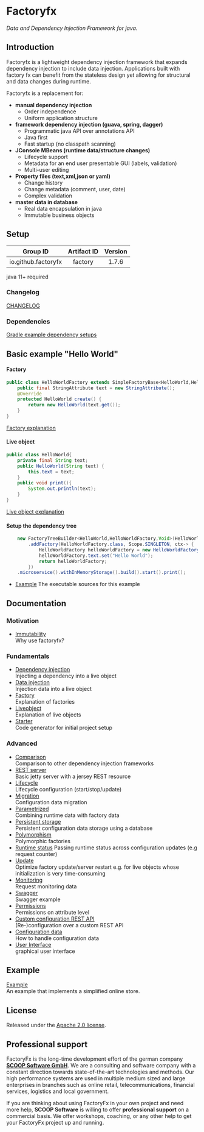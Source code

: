 # Factoryfx

*Data and Dependency Injection Framework for java.*

## Introduction

Factoryfx is a lightweight dependency injection framework that expands dependency injection to include data injection.
Applications built with factory fx can benefit from the stateless design yet allowing for structural and data changes during runtime.

Factoryfx is a replacement for:
* **manual dependency injection**
  * Order independence
  * Uniform application structure
* **framework dependency injection (guava, spring, dagger)**
  * Programmatic java API over annotations API
  * Java first
  * Fast startup (no classpath scanning)
* **JConsole MBeans (runtime data/structure changes)**
  * Lifecycle support
  * Metadata for an end user presentable GUI (labels, validation)
  * Multi-user editing
* **Property files (text,xml,json or yaml)**
  * Change history
  * Change metadata (comment, user, date)
  * Complex validation
* **master data in database**
  * Real data encapsulation in java
  * Immutable business objects

## Setup

| Group ID            | Artifact ID | Version |
| :-----------------: | :---------: | :-----: |
| io.github.factoryfx | factory  | 1.7.6  |

java 11+ required

### Changelog
[CHANGELOG](CHANGELOG.md)

### Dependencies
[Gradle example dependency setups](docu/src/main/java/io/github/factoryfx/docu/dependencysetup)

## Basic example "Hello World" 
#### Factory
```java
public class HelloWorldFactory extends SimpleFactoryBase<HelloWorld,HelloWorldFactory> {
    public final StringAttribute text = new StringAttribute();
    @Override
    protected HelloWorld create() {
        return new HelloWorld(text.get());
    }
}
```
[Factory explanation](docu/src/main/java/io/github/factoryfx/docu/factorylayer)
#### Live object
```java
public class HelloWorld{
    private final String text;
    public HelloWorld(String text) {
        this.text = text;
    }
    public void print(){
        System.out.println(text);
    }
}
```
[Live object explanation](docu/src/main/java/io/github/factoryfx/docu/liveobjects)
#### Setup the dependency tree
```java
    new FactoryTreeBuilder<HelloWorld,HelloWorldFactory,Void>(HelloWorldFactory.class)
        .addFactory(HelloWorldFactory.class, Scope.SINGLETON, ctx-> {
            HelloWorldFactory helloWorldFactory = new HelloWorldFactory();
            helloWorldFactory.text.set("Hello World");
            return helloWorldFactory;
        })
    .microservice().withInMemoryStorage().build().start().print();
```
* [Example](docu/src/main/java/io/github/factoryfx/docu/helloworld)  The executable sources for this example

## Documentation

### Motivation
* [Immutability](docu/src/main/java/io/github/factoryfx/docu/immutability)  
Why use factoryfx?

### Fundamentals
* [Dependency injection](docu/src/main/java/io/github/factoryfx/docu/dependencyinjection)  
Injecting a dependency into a live object
* [Data injection](docu/src/main/java/io/github/factoryfx/docu/datainjection)  
Injection data into a live object
* [Factory](docu/src/main/java/io/github/factoryfx/docu/factorylayer)  
Explanation of factories
* [Liveobject](docu/src/main/java/io/github/factoryfx/docu/liveobjects)  
Explanation of live objects
* [Starter](docu/src/main/java/io/github/factoryfx/docu/starter)  
Code generator for initial project setup

### Advanced
* [Comparison](docu/src/main/java/io/github/factoryfx/docu/comparison)  
Comparison to other dependency injection frameworks
* [REST server](docu/src/main/java/io/github/factoryfx/docu/restserver)  
Basic jetty server with a jersey REST resource
* [Lifecycle](docu/src/main/java/io/github/factoryfx/docu/lifecycle)  
Lifecycle configuration (start/stop/update)
* [Migration](docu/src/main/java/io/github/factoryfx/docu/migration)  
Configuration data migration
* [Parametrized](docu/src/main/java/io/github/factoryfx/docu/parametrized)  
Combining runtime data with factory data
* [Persistent storage](docu/src/main/java/io/github/factoryfx/docu/persistentstorage)  
Persistent configuration data storage using a database
* [Polymorphism](docu/src/main/java/io/github/factoryfx/docu/polymorphism)  
Polymorphic factories
* [Runtime status](docu/src/main/java/io/github/factoryfx/docu/runtimestatus) 
Passing runtime status across configuration updates (e.g request counter)
* [Update](docu/src/main/java/io/github/factoryfx/docu/update)  
Optimize factory update/server restart e.g. for live objects whose initialization is very time-consuming
* [Monitoring](docu/src/main/java/io/github/factoryfx/docu/monitoring)  
Request monitoring data 
* [Swagger](docu/src/main/java/io/github/factoryfx/docu/swagger)  
Swagger example 
* [Permissions](docu/src/main/java/io/github/factoryfx/docu/permission)  
Permissions on attribute level
* [Custom configuration REST API](docu/src/main/java/io/github/factoryfx/docu/customconfig)  
(Re-)configuration over a custom REST API
* [Configuration data](docu/src/main/java/io/github/factoryfx/docu/configurationdata)  
How to handle configuration data
* [User Interface](docu/src/main/java/io/github/factoryfx/docu/gui)  
graphical user interface

## Example

[Example](https://github.com/factoryfx/factoryfx/tree/master/example/src/main/java/io/github/factoryfx/example)<br>An example that implements a simplified online store.

## License

Released under the [Apache 2.0 license](http://www.apache.org/licenses/LICENSE-2.0.html).

## Professional support 

FactoryFx is the long-time development effort of the german company [**SCOOP Software GmbH**](https://www.scoop-software.de/en/). We are a consulting and software company with a constant direction towards state-of-the-art technologies and methods. Our high performance systems are used in multiple medium sized and large enterprises in branches such as online retail, telecommunications, financial services, logistics and local government.

If you are thinking about using FactoryFx in your own project and need more help, **SCOOP Software** is willing to offer **professional support** on a commercial basis. We offer workshops, coaching, or any other help to get your FactoryFx project up and running.
